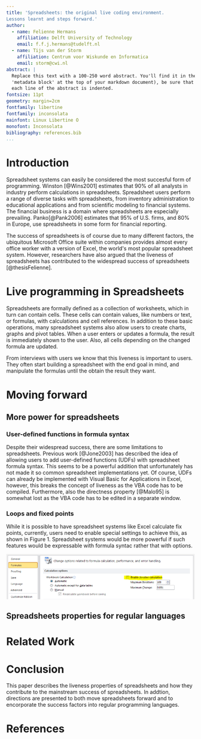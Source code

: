 ```yaml
---
title: 'Spreadsheets: the original live coding environment. 
Lessons learnt and steps forward.'
author:
  - name: Felienne Hermans
    affiliation: Delft University of Technology
    email: f.f.j.hermans@tudelft.nl
  - name: Tijs van der Storm
    affiliation: Centrum voor Wiskunde en Informatica
    email: storm@cwi.nl
abstract: |
  Replace this text with a 100-250 word abstract. You'll find it in the
  'metadata block' at the top of your markdown document), be sure that
  each line of the abstract is indented.
fontsize: 11pt
geometry: margin=2cm
fontfamily: libertine
fontfamily: inconsolata
mainfont: Linux Libertine O
monofont: Inconsolata
bibliography: references.bib
...
```


# Introduction

Spreadsheet systems can easily be considered the most succesful form of programming. Winston [@Wins2001] estimates that 90% of all analysts in industry perform calculations in spreadsheets. Spreadsheet users perform a range of diverse tasks with spreadsheets, from inventory administration to educational applications and from scientific modeling to financial systems. The financial business is a domain where spreadsheets are especially prevailing. Panko[@Pank2006] estimates that 95% of U.S. firms, and 80% in Europe, use spreadsheets in some form for financial reporting.

The success of spreadsheets is of course due to many different factors, the ubiquitous Microsoft Office suite within companies provides almost every office worker with a version of Excel, the world's most popular spreadsheet system. However, researchers have also argued that the liveness of spreadsheets has contributed to the widespread success of spreadsheets [@thesisFelienne].

# Live programming in Spreadsheets

Spreadsheets are formally defined as a collection of worksheets, which in turn can contain cells. These cells can contain values, like numbers or text, or formulas, with calculations and cell references. In addition to these basic operations, many spreadsheet systems also allow users to create charts, graphs and pivot tables. When a user enters or updates a formula, the result is immediately shown to the user. Also, all cells depending on the changed formula are updated. 

From interviews with users we know that this liveness is important to users. They often start building a spreadsheet with the end goal in mind, and manipulate the formulas until the obtain the result they want.

# Moving forward

## More power for spreadsheets

### User-defined functions in formula syntax
Despite their widespread success, there are some limitations to spreadsheets. Previous work [@Jone2003] has described the idea of allowing users to add user-defined functions (UDFs) with spreadsheet formula syntax. This seems to be a powerful addition that unfortunately has not made it so common spreadsheet implementations yet. Of course, UDFs can already be implemented with Visual Basic for Applications in Excel, however, this breaks the concept of liveness as the VBA code has to be compiled. Furthermore, also the directness property [@Malo95] is somewhat lost as the VBA code has to be edited in a separate window.

### Loops and fixed points
While it is possible to have spreadsheet systems like Excel calculate fix points, currently, users need to enable special settings to achieve this, as shown in Figure 1. Spreadsheet systems would be more powerful if such features would be expressable with formula syntac rather that with options.

![*Excel 2010 for Windows showing the property which enables iterative calculation*](images/iterative.PNG)

## Spreadsheets properties for regular languages


# Related Work

# Conclusion
This paper describes the liveness properties of spreadsheets and how they contribute to the mainstream success of spreadsheets. In addtion, directions are presented to  both move spreadsheets forward and to encorporate the success factors into regular programming languages.

# References
